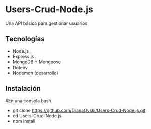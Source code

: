 # Users-Crud-Node.js

Una API básica para gestionar usuarios

## Tecnologías

- Node.js
- Express.js
- MongoDB + Mongoose
- Dotenv
- Nodemon (desarrollo)

## Instalación
#En una consola bash

- git clone https://github.com/DianaOvski/Users-Crud-Node.js.git
- cd Users-Crud-Node.js
- npm install
